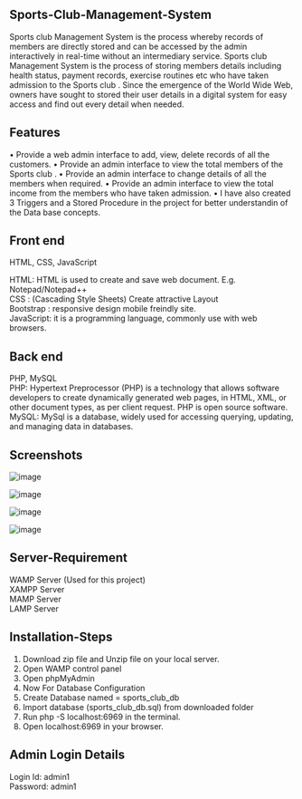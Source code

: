 ## Sports-Club-Management-System
Sports club Management System is the process whereby records of members are directly stored and can be accessed by the admin interactively in real-time without an intermediary service. Sports club Management System is the process of storing members details including health status, payment records, exercise routines etc who have taken admission to the Sports club . Since the emergence of the World Wide Web, owners have sought to stored their user details in a digital system for easy access and find out every detail when needed.

## Features
• Provide a web admin interface to add, view, delete records of all the customers.
• Provide an admin interface to view the total members of the Sports club .
• Provide an admin interface to change details of all the members when required.
• Provide an admin interface to view the total income from the members who have taken admission.
• I have also created 3 Triggers and a Stored Procedure in the project for better understandin of the Data base concepts.

## Front end
HTML, CSS, JavaScript<br>
<p>HTML: HTML is used to create and save web document. E.g. Notepad/Notepad++ <br>
CSS : (Cascading Style Sheets) Create attractive Layout<br>
Bootstrap : responsive design mobile freindly site.<br>
JavaScript: it is a programming language, commonly use with web browsers.
<br>
</p>

## Back end
<p>
PHP, MySQL<br>
PHP: Hypertext Preprocessor (PHP) is a technology that allows software developers to create dynamically generated web pages, in HTML, XML, or other document types, as per client request. PHP is open source software.<br>
MySQL: MySql is a database, widely used for accessing querying, updating, and managing data in databases.
<br>
</p>

## Screenshots

![image](https://github.com/alfiyasama/SportsClubManagementSystem/assets/121941528/350cf695-2fbd-4741-90ff-4646c7433656)

![image](https://github.com/alfiyasama/SportsClubManagementSystem/assets/121941528/4fd3456c-af9a-42c7-8f33-7466a190746e)

![image](https://github.com/alfiyasama/SportsClubManagementSystem/assets/121941528/803df678-c3bd-4def-866b-ab72909cf535)

![image](https://github.com/alfiyasama/SportsClubManagementSystem/assets/121941528/655624c9-599a-4487-9b36-2cfe9f5fca0e)

## Server-Requirement
<p>
WAMP Server (Used for this project)<br>
XAMPP Server<br>
MAMP Server<br>
LAMP Server<br>
</p>


## Installation-Steps
1. Download zip file and Unzip file on your local server.
2. Open WAMP control panel
3. Open phpMyAdmin
4. Now For Database Configuration
5. Create Database named = sports_club_db
6. Import database (sports_club_db.sql) from downloaded folder
7. Run php -S localhost:6969 in the terminal.
8. Open localhost:6969 in your browser.

## Admin Login Details
Login Id: admin1<br>
Password: admin1<br>

